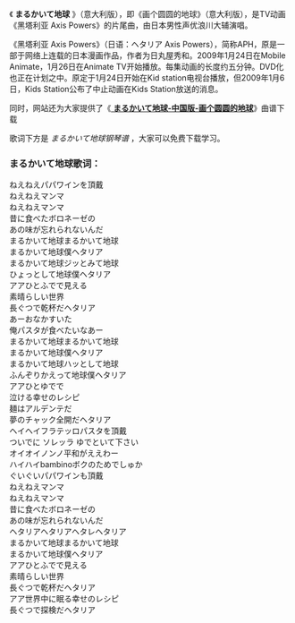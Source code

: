 

《 **まるかいて地球** 》（意大利版），即《画个圆圆的地球》（意大利版），是TV动画《黑塔利亚 Axis
Powers》的片尾曲，由日本男性声优浪川大辅演唱。

《黑塔利亚 Axis Powers》（日语：ヘタリア Axis
Powers），简称APH，原是一部于网络上连载的日本漫画作品，作者为日丸屋秀和。2009年1月24日在Mobile
Animate，1月26日在Animate TV开始播放。每集动画的长度约五分钟。DVD化也正在计划之中。原定于1月24日开始在Kid
station电视台播放，但2009年1月6日，Kids Station公布了中止动画在Kids Station放送的消息。

同时，网站还为大家提供了《[ **まるかいて地球-中国版-画个圆圆的地球**](Music-14445.html "まるかいて地球-中国版-
画个圆圆的地球")》曲谱下载

歌词下方是 _まるかいて地球钢琴谱_ ，大家可以免费下载学习。

### まるかいて地球歌词：

ねえねえパパワインを頂戴  
ねえねえマンマ  
ねえねえマンマ  
昔に食べたボロネーゼの  
あの味が忘れられないんだ  
まるかいて地球まるかいて地球  
まるかいて地球僕ヘタリア  
まるかいて地球ジッとみて地球  
ひょっとして地球僕ヘタリア  
アアひとふでで見える  
素晴らしい世界  
長ぐつで乾杯だヘタリア  
あーおなかすいた  
俺パスタが食べたいなあー  
まるかいて地球まるかいて地球  
まるかいて地球僕ヘタリア  
まるかいて地球ハッとして地球  
ふんぞりかえって地球僕ヘタリア  
アアひとゆでで  
泣ける幸せのレシピ  
麺はアルデンテだ  
夢のチャック全開だヘタリア  
ヘイヘイフラテッロパスタを頂戴  
ついでに ソレッラ ゆでといて下さい  
オイオイノンノ平和がええわー  
ハイハイbambinoボクのためでしゅか  
ぐいぐいパパワインも頂戴  
ねえねえマンマ  
ねえねえマンマ  
昔に食べたボロネーゼの  
あの味が忘れられないんだ  
ヘタリアヘタリアヘタレヘタリア  
まるかいて地球まるかいて地球  
まるかいて地球僕ヘタリア  
アアひとふでで見える  
素晴らしい世界  
長ぐつで乾杯だヘタリア  
アア世界中に眠る幸せのレシピ  
長ぐつで探検だヘタリア

